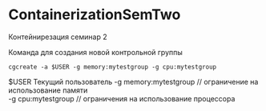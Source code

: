 # ContainerizationSemTwo
Контейнирезация семинар 2

Команда для создания новой контрольной группы

``cgcreate -a $USER -g memory:mytestgroup -g cpu:mytestgroup`` 

 $USER Текущий пользователь 
 -g memory:mytestgroup // ограничение на использование памяти  
 -g cpu:mytestgroup // ограничения на использование процессора  
 
